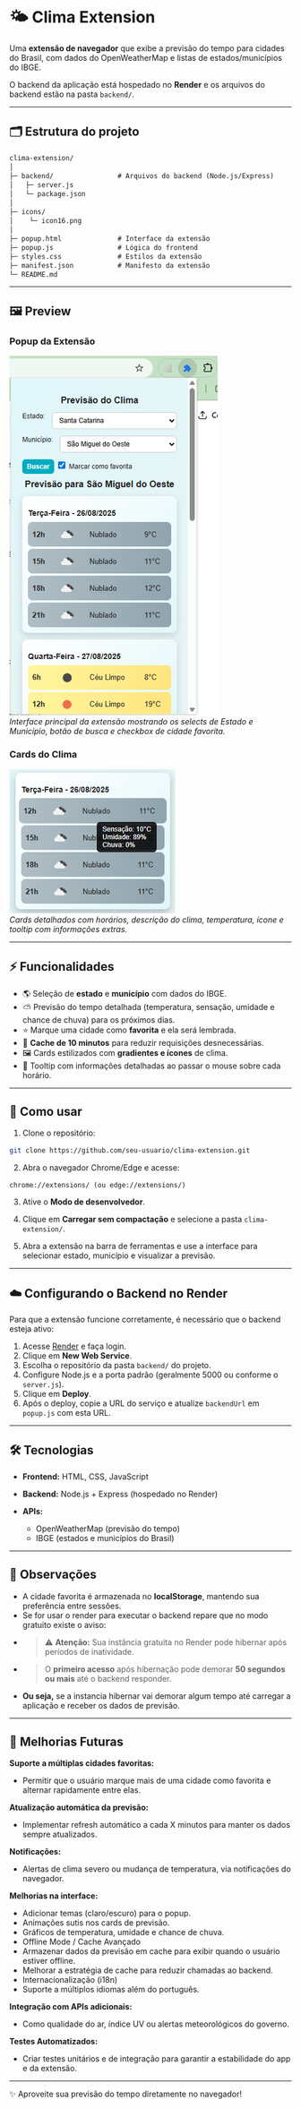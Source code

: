 # 🌤️ Clima Extension

Uma **extensão de navegador** que exibe a previsão do tempo para cidades do Brasil, com dados do OpenWeatherMap e listas de estados/municípios do IBGE.

O backend da aplicação está hospedado no **Render** e os arquivos do backend estão na pasta `backend/`.

---

## 🗂 Estrutura do projeto

```
clima-extension/
│
├─ backend/                # Arquivos do backend (Node.js/Express)
│   ├─ server.js
│   └─ package.json
│
├─ icons/
│    └─ icon16.png
│
├─ popup.html              # Interface da extensão
├─ popup.js                # Lógica do frontend
├─ styles.css              # Estilos da extensão
├─ manifest.json           # Manifesto da extensão
└─ README.md
```

---

## 🖼️ Preview

### Popup da Extensão
![Popup](./prints/popup.png)  
*Interface principal da extensão mostrando os selects de Estado e Município, botão de busca e checkbox de cidade favorita.*

### Cards do Clima
![Cards](./prints/cards.png)  
*Cards detalhados com horários, descrição do clima, temperatura, ícone e tooltip com informações extras.*

---

## ⚡ Funcionalidades

* 🌎 Seleção de **estado** e **município** com dados do IBGE.
* ⛅ Previsão do tempo detalhada (temperatura, sensação, umidade e chance de chuva) para os próximos dias.
* ⭐ Marque uma cidade como **favorita** e ela será lembrada.
* 💾 **Cache de 10 minutos** para reduzir requisições desnecessárias.
* 🖼️ Cards estilizados com **gradientes e ícones** de clima.
* 🔔 Tooltip com informações detalhadas ao passar o mouse sobre cada horário.

---

## 🚀 Como usar

1. Clone o repositório:

```bash
git clone https://github.com/seu-usuario/clima-extension.git
```

2. Abra o navegador Chrome/Edge e acesse:

```
chrome://extensions/ (ou edge://extensions/)
```

3. Ative o **Modo de desenvolvedor**.

4. Clique em **Carregar sem compactação** e selecione a pasta `clima-extension/`.

5. Abra a extensão na barra de ferramentas e use a interface para selecionar estado, município e visualizar a previsão.

---

## ☁️ Configurando o Backend no Render

Para que a extensão funcione corretamente, é necessário que o backend esteja ativo:

1. Acesse [Render](https://render.com/) e faça login.
2. Clique em **New Web Service**.
3. Escolha o repositório da pasta `backend/` do projeto.
4. Configure Node.js e a porta padrão (geralmente 5000 ou conforme o `server.js`).
5. Clique em **Deploy**.
6. Após o deploy, copie a URL do serviço e atualize `backendUrl` em `popup.js` com esta URL.

---

## 🛠 Tecnologias

* **Frontend:** HTML, CSS, JavaScript
* **Backend:** Node.js + Express (hospedado no Render)
* **APIs:**

  * OpenWeatherMap (previsão do tempo)
  * IBGE (estados e municípios do Brasil)

---

## 📌 Observações

* A cidade favorita é armazenada no **localStorage**, mantendo sua preferência entre sessões.
* Se for usar o render para executar o backend repare que no modo gratuito existe o aviso:
* > ⚠️ **Atenção:** Sua instância gratuita no Render pode hibernar após períodos de inatividade.  
* > O **primeiro acesso** após hibernação pode demorar **50 segundos ou mais** até o backend responder.
* **Ou seja,** se a instancia hibernar vai demorar algum tempo até carregar a aplicação e receber os dados de previsão.


---

## 🔮 Melhorias Futuras

**Suporte a múltiplas cidades favoritas:**
* Permitir que o usuário marque mais de uma cidade como favorita e alternar rapidamente entre elas.

**Atualização automática da previsão:**
* Implementar refresh automático a cada X minutos para manter os dados sempre atualizados.

**Notificações:**
* Alertas de clima severo ou mudança de temperatura, via notificações do navegador.

**Melhorias na interface:**
* Adicionar temas (claro/escuro) para o popup.
* Animações sutis nos cards de previsão.
* Gráficos de temperatura, umidade e chance de chuva.
* Offline Mode / Cache Avançado
* Armazenar dados da previsão em cache para exibir quando o usuário estiver offline.
* Melhorar a estratégia de cache para reduzir chamadas ao backend.
* Internacionalização (i18n)
* Suporte a múltiplos idiomas além do português.

**Integração com APIs adicionais:**
* Como qualidade do ar, índice UV ou alertas meteorológicos do governo.

**Testes Automatizados:**
* Criar testes unitários e de integração para garantir a estabilidade do app e da extensão.

---

✨ Aproveite sua previsão do tempo diretamente no navegador!
